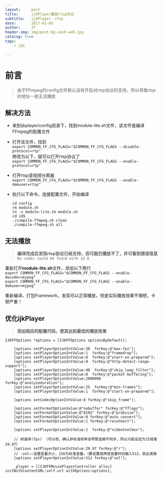 ```yaml
---
layout:     post
title:      ijkPlayer播放rtsp协议
subtitle:   ijkPlayer、rtsp
date:       2017-01-05
author:     JT
header-img: img/post-bg-ios9-web.jpg
catalog: true
tags:
    - iOS

---
```


# 前言
>由于FFmpeg的config文件默认没有开启对rtsp协议的支持，所以导致rtsp的地址一直无法播放

## 解决方法
- 来到ijkplayer/config目录下，找到module-lite.sh文件，该文件是编译FFmpeg的配置文件  
- 打开该文件，找到  
  `export COMMON_FF_CFG_FLAGS="$COMMON_FF_CFG_FLAGS --disable-protocol=rtp" `   
  修改为以下，就可以打开rtsp协议了  
  `export COMMON_FF_CFG_FLAGS="$COMMON_FF_CFG_FLAGS --enable-protocol=rtp"`    
- 打开rtsp音视频分离器  
`export COMMON_FF_CFG_FLAGS="$COMMON_FF_CFG_FLAGS --enable-demuxer=rtsp"`  

- 执行以下命令，连接配置文件，开始编译  
  
  `cd config `  
  `rm module.sh `  
  `ln -s module-lite.sh module.sh`   
  `cd iOS`  
  `./compile-ffmpeg.sh clean`   
  `./compile-ffmpeg.sh all`
  
  
## 无法播放 
  
 >**编译完成后发现rtsp协议已经支持，但可能仍播放不了，并可看到错误信息**    
 >`No codec could be found with id 8`
 
 重新打开**module-lite.sh**文件，添加以下两行  
 `export COMMON_FF_CFG_FLAGS="$COMMON_FF_CFG_FLAGS --enable-decoder=mjpeg"`  
 `export COMMON_FF_CFG_FLAGS="$COMMON_FF_CFG_FLAGS --enable-demuxer=mjpeg"`
 
 重新编译，打包Framework，发现可以正常播放，但是实际播放效果不理想，卡顿严重！
 
## 优化ijkPlayer
>**添加相应的配置代码，使其达到最佳的播放效果**


```
IJKFFOptions *options = [IJKFFOptions optionsByDefault];

    [options setPlayerOptionIntValue:30  forKey:@"max-fps"];
    [options setPlayerOptionIntValue:1  forKey:@"framedrop"];
    [options setPlayerOptionIntValue:0  forKey:@"start-on-prepared"];
    [options setPlayerOptionIntValue:0  forKey:@"http-detect-range-support"];
    [options setPlayerOptionIntValue:48  forKey:@"skip_loop_filter"];
    [options setPlayerOptionIntValue:0  forKey:@"packet-buffering"];
    [options setPlayerOptionIntValue:2000000 forKey:@"analyzeduration"];
    [options setPlayerOptionIntValue:25  forKey:@"min-frames"];
    [options setPlayerOptionIntValue:1  forKey:@"start-on-prepared"];

    [options setCodecOptionIntValue:8 forKey:@"skip_frame"];

    [options setFormatOptionValue:@"nobuffer" forKey:@"fflags"];
    [options setFormatOptionValue:@"8192" forKey:@"probsize"];
    [options setFormatOptionIntValue:0 forKey:@"auto_convert"];
    [options setFormatOptionIntValue:1 forKey:@"reconnect"];

    [options setPlayerOptionIntValue:1  forKey:@"videotoolbox"];

    // 帧速率(fps) （可以改，确认非标准桢率会导致音画不同步，所以只能设定为15或者29.97）
    [options setPlayerOptionIntValue:29.97 forKey:@"r"];
    // -vol——设置音量大小，256为标准音量。（要设置成两倍音量时则输入512，依此类推
    [options setPlayerOptionIntValue:512 forKey:@"vol"];

    _player = [[IJKFFMoviePlayerController alloc] initWithContentURL:self.url withOptions:options];

```
 
 


